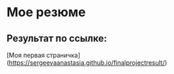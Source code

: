 # Мое  резюме
## Результат по ссылке: 
[Моя первая страничка] (https://sergeevaanastasia.github.io/finalprojectresult/)
